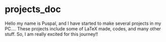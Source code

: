 # projects_doc
Hello my name is Puspal, and I have started to make several projects in my PC.... These projects include some of LaTeX made, codes, and many other stuff. 
So, I am really excited for this journey!!
